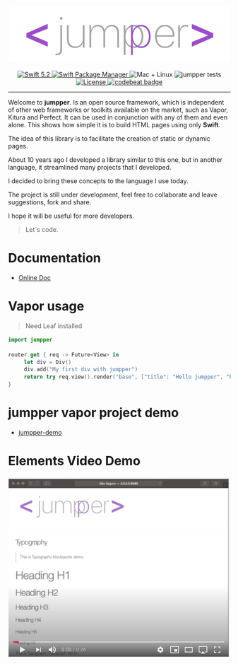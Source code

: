 <p align="center">
    <img src="doc/banner.png" width="500" height="127" alt="jumpper">
    <br>
    <br>
    <a href="https://swift.org">
        <img src="http://img.shields.io/badge/swift-5.2-brightgreen.svg" alt="Swift 5.2">
    </a>
    <a href="https://swift.org/package-manager">
        <img src="https://img.shields.io/badge/swiftpm-compatible-brightgreen.svg?style=flat" alt="Swift Package Manager" />
    </a>
    <img src="https://img.shields.io/badge/platforms-mac+linux-brightgreen.svg?style=flat" alt="Mac + Linux" />
    <img src="https://github.com/jumpper/jumpper/workflows/Swift/badge.svg?branch=develop" alt="jumpper tests" />
    <a href="https://raw.githubusercontent.com/jumpper/jumpper/develop/LICENSE">
    	<img src="https://img.shields.io/github/license/jumpper/jumpper" alt="License" />
    </a>
    <a href="https://codebeat.co/a/michel-anderson-lutz-teixeira/projects/github-com-jumpper-jumpper-develop">
    	<img src="https://codebeat.co/badges/31d5d9f4-77af-4e51-9523-30f55ae9a069" alt="codebeat badge" />
    </a>
</p>

-----

Welcome to **jumpper**. Is an open source framework, which is independent of other web frameworks or toolkits available on the market, such as Vapor, Kitura and Perfect. It can be used in conjunction with any of them and even alone. This shows how simple it is to build HTML pages using only **Swift**.

The idea of this library is to facilitate the creation of static or dynamic pages.

About 10 years ago I developed a library similar to this one, but in another language, it streamlined many projects that I developed.

I decided to bring these concepts to the language I use today.

The project is still under development, feel free to collaborate and leave suggestions, fork and share.

I hope it will be useful for more developers.

> Let`s code.


# Documentation

- [Online Doc](http://jumpper-docs.micheltlutz.me)

# Vapor usage

> Need Leaf installed

```swift 
import jumpper

router.get { req -> Future<View> in
     let div = Div()
     div.add("My first div with jumpper")
     return try req.view().render("base", ["title": "Hello jumpper", "body": div.getString()])
}
```
# jumpper vapor project demo

- [jumpper-demo](https://github.com/jumpper/jumpper-demo)

# Elements Video Demo

[![Watch the video](doc/thumb_video.png)](https://youtu.be/p3vQgugZ0ZQ)
